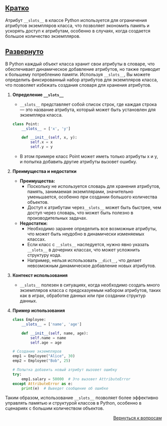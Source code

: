 ## <u>Кратко</u>

Атрибут `__slots__` в классе Python используется для ограничения атрибутов экземпляров класса, что позволяет экономить
память и ускорять доступ к атрибутам, особенно в случаях, когда создается большое количество экземпляров.

## <u>Развернуто</u>

В Python каждый объект класса хранит свои атрибуты в словаре, что обеспечивает динамическое добавление атрибутов, но
также приводит к большему потреблению памяти. Используя `__slots__`, Вы можете определить фиксированный набор атрибутов
для экземпляров класса, что позволяет избежать создания словаря для хранения атрибутов.

1. **Определение `__slots__`**
    - `__slots__` представляет собой список строк, где каждая строка — это название атрибута, который может быть
      установлен для экземпляра класса.
    ```Python
    class Point:
        __slots__ = ['x', 'y']

        def __init__(self, x, y):
            self.x = x
            self.y = y
    ```
    - В этом примере класс Point может иметь только атрибуты x и y, и попытка добавить другие атрибуты вызовет ошибку.

2. **Преимущества и недостатки**
    - **Преимущества:**
        - Поскольку не используется словарь для хранения атрибутов, память, занимаемая экземплярами, значительно
          уменьшается, особенно при создании большого количества объектов.
        - Доступ к атрибутам через`__slots__` может быть быстрее, чем доступ через словарь, что может быть полезно в
          производительных задачах.
    - **Недостатки:**
        - Необходимо заранее определить все возможные атрибуты, что может быть неудобно в динамически изменяемых
          классах.
        - Если класс с `__slots__` наследуется, нужно явно указать `__slots__` в дочерних классах, что может усложнить
          структуру кода.
        - Например, нельзя использовать `__dict__`, что делает невозможным динамическое добавление новых атрибутов.

3. **Контекст использования**
    - `__slots__` полезен в ситуациях, когда необходимо создать много экземпляров класса с предсказуемым набором
      атрибутов, таких как в играх, обработке данных или при создании структур данных.

4. **Пример использования**
    ```Python
    class Employee:
        __slots__ = ['name', 'age']

        def __init__(self, name, age):
            self.name = name
            self.age = age

    # Создание экземпляров
    emp1 = Employee("Alice", 30)
    emp2 = Employee("Bob", 25)

    # Попытка добавить новый атрибут вызовет ошибку
    try:
        emp1.salary = 50000  # Это вызовет AttributeError
    except AttributeError as e:
        print(e)  # Выведет сообщение об ошибке
    ```

Таким образом, использование `__slots__` позволяет более эффективно управлять памятью и структурой классов в Python,
особенно в сценариях с большим количеством объектов.

<div align="right">

[Вернуться к вопросам](../Вопросы.md)

</div>
